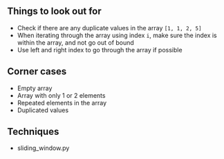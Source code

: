 ## Things to look out for
- Check if there are any duplicate values in the array `[1, 1, 2, 5]`
- When iterating through the array using index `i`, make sure the index is within the array, and not go out of bound
- Use left and right index to go through the array if possible

## Corner cases
- Empty array
- Array with only 1 or 2 elements
- Repeated elements in the array
- Duplicated values

## Techniques
- sliding_window.py